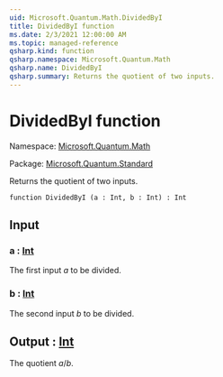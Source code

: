 ```yaml
---
uid: Microsoft.Quantum.Math.DividedByI
title: DividedByI function
ms.date: 2/3/2021 12:00:00 AM
ms.topic: managed-reference
qsharp.kind: function
qsharp.namespace: Microsoft.Quantum.Math
qsharp.name: DividedByI
qsharp.summary: Returns the quotient of two inputs.
---
```


# DividedByI function

Namespace: [Microsoft.Quantum.Math](xref:Microsoft.Quantum.Math)

Package: [Microsoft.Quantum.Standard](https://nuget.org/packages/Microsoft.Quantum.Standard)


Returns the quotient of two inputs.

```qsharp
function DividedByI (a : Int, b : Int) : Int
```


## Input

### a : [Int](xref:microsoft.quantum.lang-ref.int)

The first input $a$ to be divided.


### b : [Int](xref:microsoft.quantum.lang-ref.int)

The second input $b$ to be divided.



## Output : [Int](xref:microsoft.quantum.lang-ref.int)

The quotient $a / b$.